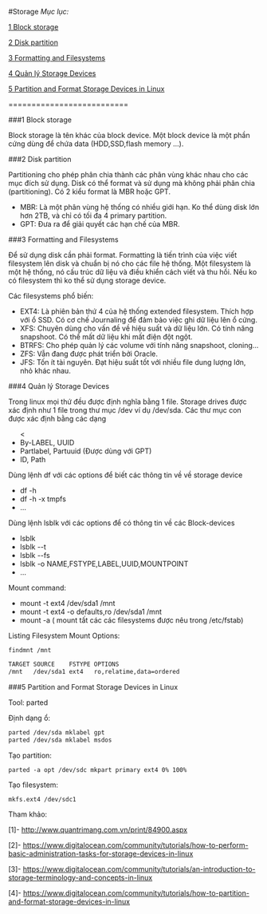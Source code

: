 #Storage
*Mục lục:*

[1 Block storage](#1)

[2 Disk partition](#2)

[3 Formatting and Filesystems](#3)

[4 Quản lý Storage Devices](#4)

[5 Partition and Format Storage Devices in Linux](#5)

==========================

<a name="1"></a>
###1 Block storage

Block storage là tên khác của block device. Một block device là một phần cứng dùng để chứa data (HDD,SSD,flash memory ...).

<a name="2"></a>
###2 Disk partition

Partitioning cho phép phân chia thành các phân vùng khác nhau cho các mục đích sử dụng. Disk có thể format và sử dụng mà không phải phân chia (partitioning).
Có 2 kiểu format là MBR hoặc GPT.

<ul>
<li>MBR: Là một phân vùng hệ thống có nhiều giới hạn. Ko thể dùng disk lớn hơn 2TB, và chỉ có tối đa 4 primary partition.</li>
<li>GPT: Đưa ra để giải quyết các hạn chế của MBR. </li>
</ul>

<a name="3"></a>
###3 Formatting and Filesystems

Để sử dụng disk cần phải format. Formatting là tiến trình của việc viết filesystem lên disk và chuẩn bị nó cho các file hệ thống. Một filesystem là một hệ thống, nó cấu trúc dữ liệu và điều khiển cách viết và thu hồi.
Nếu ko có filesystem thì ko thể sử dụng storage device.

Các filesystems phổ biến:

<ul>
<li>EXT4: Là phiên bản thứ 4 của hệ thống extended filesystem. Thích hợp với ổ SSD. Có cơ chế Journaling để đảm bảo việc ghi dữ liệu lên ổ cứng.</li> 
<li>XFS: Chuyên dùng cho vấn đề về hiệu suất và dữ liệu lớn. Có tính năng snapshoot. Có thể mất dữ liệu khi mất điện đột ngột.</li> 
<li>BTRFS: Cho phép quản lý các volume với tính năng snapshoot, cloning... </li> 
<li>ZFS: Vẫn đang được phát triển bởi Oracle.</li> 
<li>JFS: Tốn ít tài nguyên. Đạt hiệu suất tốt với nhiều file dung lượng lớn, nhỏ khác nhau.</li> 
</ul>

<a name="4"></a>
###4 Quản lý Storage Devices

Trong linux mọi thứ đều được định nghĩa bằng 1 file. Storage drives được xác định như 1 file trong thư mục /dev ví dụ /dev/sda.
Các thư mục con được xác định bằng các dạng

<ul><
<li>By-LABEL, UUID</li>
<li>Partlabel, Partuuid (Được dùng với GPT)</li>
<li>ID, Path</li>
</ul>

Dùng lệnh df với các options để biết các thông tin về về storage device

- df -h 
- df -h -x tmpfs 
- ... 

Dùng lệnh lsblk với các options để có thông tin về các Block-devices
<ul>
<li>lsblk</li>
<li>lsblk --t</li>
<li>lsblk --fs </li>
<li>lsblk -o NAME,FSTYPE,LABEL,UUID,MOUNTPOINT</li>
<li>...</li>
</ul>
Mount command:

<ul>
<li>mount -t ext4 /dev/sda1 /mnt </li>
<li>mount -t ext4 -o defaults,ro /dev/sda1 /mnt </li>
<li>mount -a ( mount tất các các filesystems được nêu trong /etc/fstab) </li>
</ul>

Listing Filesystem Mount Options:

`findmnt /mnt`

```sh
TARGET SOURCE    FSTYPE OPTIONS
/mnt   /dev/sda1 ext4   ro,relatime,data=ordered
```

<a name="5"></a>
###5 Partition and Format Storage Devices in Linux

Tool: parted

Định dạng ổ:

```sh
parted /dev/sda mklabel gpt
parted /dev/sda mklabel msdos
```

Tạo partition:

`parted -a opt /dev/sdc mkpart primary ext4 0% 100%`

Tạo filesystem:

`mkfs.ext4 /dev/sdc1`



Tham khảo:

[1]- http://www.quantrimang.com.vn/print/84900.aspx

[2]- https://www.digitalocean.com/community/tutorials/how-to-perform-basic-administration-tasks-for-storage-devices-in-linux

[3]- https://www.digitalocean.com/community/tutorials/an-introduction-to-storage-terminology-and-concepts-in-linux

[4]- https://www.digitalocean.com/community/tutorials/how-to-partition-and-format-storage-devices-in-linux









